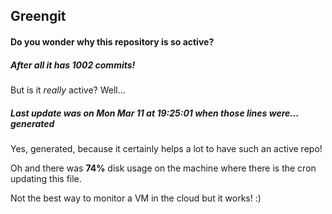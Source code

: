 ## Greengit

#### Do you wonder why this repository is so active?

##### After all it has 1002 commits!

But is it *really* active? Well...

##### Last update was on Mon Mar 11 at 19:25:01 when those lines were... generated

Yes, generated, because it certainly helps a lot to have such an active repo!

Oh and there was **74%** disk usage on the machine
where there is the cron updating this file.

Not the best way to monitor a VM in the cloud but it works! :)
